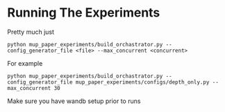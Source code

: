 # Running The Experiments

Pretty much just
```
python mup_paper_experiments/build_orchastrator.py --config_generator_file <file> --max_concurrent <concurrent>
```

For example
```
python mup_paper_experiments/build_orchastrator.py --config_generator_file mup_paper_experiments/configs/depth_only.py --max_concurrent 30
```

Make sure you have wandb setup prior to runs 